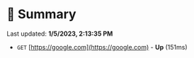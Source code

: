 # 📖 Summary
Last updated: **1/5/2023, 2:13:35 PM**

- `GET` [https://google.com](https://google.com) - **Up** (151ms)
